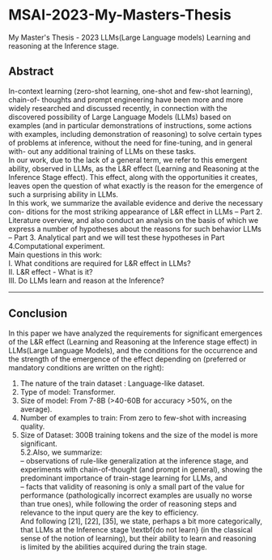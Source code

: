 # MSAI-2023-My-Masters-Thesis
My Master's Thesis - 2023 LLMs(Large Language models) Learning and reasoning at the Inference stage.

## Abstract  

In-context learning (zero-shot learning, one-shot and few-shot learning), chain-of-
thoughts and prompt engineering have been more and more widely researched and
discussed recently, in connection with the discovered possibility of Large Language
Models (LLMs) based on examples (and in particular demonstrations of instructions,
some actions with examples, including demonstration of reasoning) to solve certain
types of problems at inference, without the need for fine-tuning, and in general with-
out any additional training of LLMs on these tasks.  
In our work, due to the lack of a general term, we refer to this emergent ability,
observed in LLMs, as the L&R effect (Learning and Reasoning at the Inference
Stage effect). This effect, along with the opportunities it creates, leaves open the
question of what exactly is the reason for the emergence of such a surprising ability
in LLMs.  
In this work, we summarize the available evidence and derive the necessary con-
ditions for the most striking appearance of L&R effect in LLMs – Part 2. Literature
overview, and also conduct an analysis on the basis of which we express a number of
hypotheses about the reasons for such behavior LLMs – Part 3. Analytical part and
we will test these hypotheses in Part 4.Computational experiment.  
Main questions in this work:  
I. What conditions are required for L&R effect in LLMs?  
II. L&R effect - What is it?  
III. Do LLMs learn and reason at the Inference?  
 

---
## Conclusion

In this paper we have analyzed the requirements for significant emergences
of the L&R effect (Learning and Reasoning at the Inference stage effect)
in LLMs(Large Language Models), and the conditions for the occurrence and the
strength of the emergence of the effect depending on (preferred or mandatory
conditions are written on the right):  
1. The nature of the train dataset : Language-like dataset.  
2. Type of model: Transformer.  
3. Size of model: From 7-8B (>40-60B for accuracy >50%, on the average).  
4. Number of examples to train: From zero to few-shot with increasing quality.  
5. Size of Dataset: 300B training tokens and the size of the model is more
significant.  
5.2.Also, we summarize:  
– observations of rule-like generalization at the inference stage, and experiments
with chain-of-thought (and prompt in general), showing the predominant
importance of train-stage learning for LLMs, and  
– facts that validity of reasoning is only a small part of the value for performance
(pathologically incorrect examples are usually no worse than true ones),
while following the order of reasoning steps and relevance to the input query are
the key to efficiency.  
And following [21], [22], [35], we state, perhaps a bit more categorically, that
LLMs at the Inference stage \textbf{do not learn} (in the classical sense of the notion
of learning), but their ability to learn and reasoning is limited by the abilities
acquired during the train stage.  